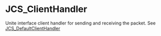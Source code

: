 <div id="content-header">
  <h1>JCS_ClientHandler</h1>
</div>

<p>
  Unite interface client handler for sending and receiving the packet. See
  <a href="?page=Network_sl_JCS_DefaultClientHandler">JCS_DefaultClientHandler</a>
</p>
